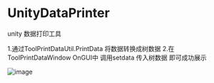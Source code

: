 # UnityDataPrinter
unity 数据打印工具

1.通过ToolPrintDataUtil.PrintData 将数据转换成树数据
2.在ToolPrintDataWindow OnGUI中 调用setdata 传入树数据 即可成功展示

![image](Assets/intro.png)
